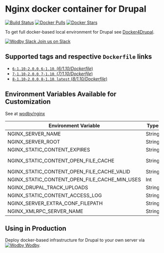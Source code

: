 # Nginx docker container for Drupal

[![Build Status](https://travis-ci.org/wodby/drupal-nginx.svg?branch=master)](https://travis-ci.org/wodby/drupal-nginx)
[![Docker Pulls](https://img.shields.io/docker/pulls/wodby/drupal-nginx.svg)](https://hub.docker.com/r/wodby/drupal-nginx)
[![Docker Stars](https://img.shields.io/docker/stars/wodby/drupal-nginx.svg)](https://hub.docker.com/r/wodby/drupal-nginx)

To get full docker-based local environment for Drupal see [Docker4Drupal](http://docker4drupal.org).

[![Wodby Slack](https://www.google.com/s2/favicons?domain=www.slack.com) Join us on Slack](https://slack.wodby.com/)

## Supported tags and respective `Dockerfile` links

- [`6-1.10-2.0.0`, `6-1.10`, (*6/1.10/Dockerfile*)](https://github.com/wodby/drupal-nginx/blob/master/6/1.10/Dockerfile)
- [`7-1.10-2.0.0`, `7-1.10`, (*7/1.10/Dockerfile*)](https://github.com/wodby/drupal-nginx/blob/master/7/1.10/Dockerfile)
- [`8-1.10-2.0.0`, `8-1.10`, `latest` (*8/1.10/Dockerfile*)](https://github.com/wodby/drupal-nginx/blob/master/8/1.10/Dockerfile)

## Environment Variables Available for Customization

See at [wodby/nginx](https://github.com/wodby/nginx)

| Environment Variable | Type | Default Value | Description |
| -------------------- | -----| ------------- | ----------- |
| NGINX_SERVER_NAME                             | String | drupal                     | |
| NGINX_SERVER_ROOT                             | String | /var/www/html              | |
| NGINX_STATIC_CONTENT_EXPIRES                  | String | 30d                        | |
| NGINX_STATIC_CONTENT_OPEN_FILE_CACHE          | String | max=3000 inactive=120s     | |
| NGINX_STATIC_CONTENT_OPEN_FILE_CACHE_VALID    | String | 45s                        | |
| NGINX_STATIC_CONTENT_OPEN_FILE_CACHE_MIN_USES | Int    | 2                          | |
| NGINX_DRUPAL_TRACK_UPLOADS                    | String | uploads 60s                | |
| NGINX_STATIC_CONTENT_ACCESS_LOG               | String | off                        | |
| NGINX_SERVER_EXTRA_CONF_FILEPATH              | String |                            | |
| NGINX_XMLRPC_SERVER_NAME                      | String |                            | |

## Using in Production

Deploy docker-based infrastructure for Drupal to your own server via [![Wodby](https://www.google.com/s2/favicons?domain=wodby.com) Wodby](https://wodby.com).
